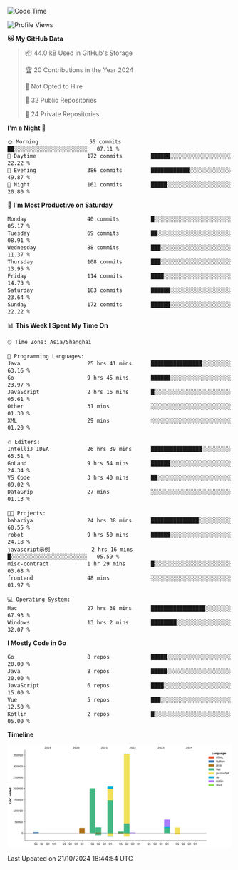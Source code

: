 <!--START_SECTION:waka-->
![Code Time](http://img.shields.io/badge/Code%20Time-2%2C832%20hrs%2019%20mins-blue)

![Profile Views](http://img.shields.io/badge/Profile%20Views-0-blue)

**🐱 My GitHub Data** 

> 📦 44.0 kB Used in GitHub's Storage 
 > 
> 🏆 20 Contributions in the Year 2024
 > 
> 🚫 Not Opted to Hire
 > 
> 📜 32 Public Repositories 
 > 
> 🔑 24 Private Repositories 
 > 
**I'm a Night 🦉** 

```text
🌞 Morning                55 commits          ██░░░░░░░░░░░░░░░░░░░░░░░   07.11 % 
🌆 Daytime                172 commits         ██████░░░░░░░░░░░░░░░░░░░   22.22 % 
🌃 Evening                386 commits         ████████████░░░░░░░░░░░░░   49.87 % 
🌙 Night                  161 commits         █████░░░░░░░░░░░░░░░░░░░░   20.80 % 
```
📅 **I'm Most Productive on Saturday** 

```text
Monday                   40 commits          █░░░░░░░░░░░░░░░░░░░░░░░░   05.17 % 
Tuesday                  69 commits          ██░░░░░░░░░░░░░░░░░░░░░░░   08.91 % 
Wednesday                88 commits          ███░░░░░░░░░░░░░░░░░░░░░░   11.37 % 
Thursday                 108 commits         ███░░░░░░░░░░░░░░░░░░░░░░   13.95 % 
Friday                   114 commits         ████░░░░░░░░░░░░░░░░░░░░░   14.73 % 
Saturday                 183 commits         ██████░░░░░░░░░░░░░░░░░░░   23.64 % 
Sunday                   172 commits         ██████░░░░░░░░░░░░░░░░░░░   22.22 % 
```


📊 **This Week I Spent My Time On** 

```text
🕑︎ Time Zone: Asia/Shanghai

💬 Programming Languages: 
Java                     25 hrs 41 mins      ████████████████░░░░░░░░░   63.16 % 
Go                       9 hrs 45 mins       ██████░░░░░░░░░░░░░░░░░░░   23.97 % 
JavaScript               2 hrs 16 mins       █░░░░░░░░░░░░░░░░░░░░░░░░   05.61 % 
Other                    31 mins             ░░░░░░░░░░░░░░░░░░░░░░░░░   01.30 % 
XML                      29 mins             ░░░░░░░░░░░░░░░░░░░░░░░░░   01.20 % 

🔥 Editors: 
IntelliJ IDEA            26 hrs 39 mins      ████████████████░░░░░░░░░   65.51 % 
GoLand                   9 hrs 54 mins       ██████░░░░░░░░░░░░░░░░░░░   24.34 % 
VS Code                  3 hrs 40 mins       ██░░░░░░░░░░░░░░░░░░░░░░░   09.02 % 
DataGrip                 27 mins             ░░░░░░░░░░░░░░░░░░░░░░░░░   01.13 % 

🐱‍💻 Projects: 
bahariya                 24 hrs 38 mins      ███████████████░░░░░░░░░░   60.55 % 
robot                    9 hrs 50 mins       ██████░░░░░░░░░░░░░░░░░░░   24.18 % 
javascript示例             2 hrs 16 mins       █░░░░░░░░░░░░░░░░░░░░░░░░   05.59 % 
misc-contract            1 hr 29 mins        █░░░░░░░░░░░░░░░░░░░░░░░░   03.68 % 
frontend                 48 mins             ░░░░░░░░░░░░░░░░░░░░░░░░░   01.97 % 

💻 Operating System: 
Mac                      27 hrs 38 mins      █████████████████░░░░░░░░   67.93 % 
Windows                  13 hrs 2 mins       ████████░░░░░░░░░░░░░░░░░   32.07 % 
```

**I Mostly Code in Go** 

```text
Go                       8 repos             █████░░░░░░░░░░░░░░░░░░░░   20.00 % 
Java                     8 repos             █████░░░░░░░░░░░░░░░░░░░░   20.00 % 
JavaScript               6 repos             ████░░░░░░░░░░░░░░░░░░░░░   15.00 % 
Vue                      5 repos             ███░░░░░░░░░░░░░░░░░░░░░░   12.50 % 
Kotlin                   2 repos             █░░░░░░░░░░░░░░░░░░░░░░░░   05.00 % 
```



**Timeline**

![Lines of Code chart](https://raw.githubusercontent.com/youtiaoguagua/youtiaoguagua/master/assets/bar_graph.png)


 Last Updated on 21/10/2024 18:44:54 UTC
<!--END_SECTION:waka-->